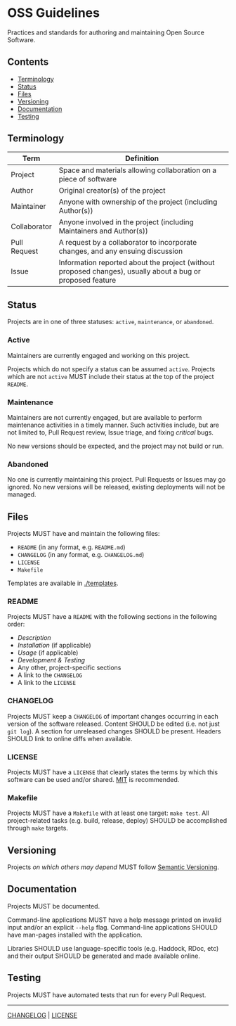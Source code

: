 # OSS Guidelines

Practices and standards for authoring and maintaining Open Source Software.

## Contents

- [Terminology](#Terminology)
- [Status](#Status)
- [Files](#Files)
- [Versioning](#Versioning)
- [Documentation](#Documentation)
- [Testing](#Testing)

## Terminology

| Term          | Definition |
| ---           | ---        |
| Project       | Space and materials allowing collaboration on a piece of software |
| Author        | Original creator(s) of the project |
| Maintainer    | Anyone with ownership of the project (including Author(s)) |
| Collaborator  | Anyone involved in the project (including Maintainers and Author(s)) |
| Pull Request  | A request by a collaborator to incorporate changes, and any ensuing discussion |
| Issue         | Information reported about the project (without proposed changes), usually about a bug or proposed feature |

## Status

Projects are in one of three statuses: `active`, `maintenance`, or `abandoned`.

### Active

Maintainers are currently engaged and working on this project.

Projects which do not specify a status can be assumed `active`. Projects which
are not `active` MUST include their status at the top of the project `README`.

### Maintenance

Maintainers are not currently engaged, but are available to perform maintenance
activities in a timely manner. Such activities include, but are not limited to,
Pull Request review, Issue triage, and fixing *critical* bugs.

No new versions should be expected, and the project may not build or run.

### Abandoned

No one is currently maintaining this project. Pull Requests or Issues may go
ignored. No new versions will be released, existing deployments will not be
managed.

## Files

Projects MUST have and maintain the following files:

- `README` (in any format, e.g. `README.md`)
- `CHANGELOG` (in any format, e.g. `CHANGELOG.md`)
- `LICENSE`
- `Makefile`

Templates are available in [./templates](./templates).

### README

Projects MUST have a `README` with the following sections in the following
order:

- *Description*
- *Installation* (if applicable)
- *Usage* (if applicable)
- *Development & Testing*
- Any other, project-specific sections
- A link to the `CHANGELOG`
- A link to the `LICENSE`

### CHANGELOG

Projects MUST keep a `CHANGELOG` of important changes occurring in each version
of the software released. Content SHOULD be edited (i.e. not just `git log`). A
section for unreleased changes SHOULD be present. Headers SHOULD link to online
diffs when available.

### LICENSE

Projects MUST have a `LICENSE` that clearly states the terms by which this
software can be used and/or shared. [MIT][] is recommended.

[MIT]: https://opensource.org/licenses/MIT

### Makefile

Projects MUST have a `Makefile` with at least one target: `make test`. All
project-related tasks (e.g. build, release, deploy) SHOULD be accomplished
through `make` targets.

## Versioning

Projects *on which others may depend* MUST follow [Semantic
Versioning][semantic-versioning].

[semantic-versioning]: http://semver.org/#summary

## Documentation

Projects MUST be documented.

Command-line applications MUST have a help message printed on invalid input
and/or an explicit `--help` flag. Command-line applications SHOULD have
man-pages installed with the application.

Libraries SHOULD use language-specific tools (e.g. Haddock, RDoc, etc) and their
output SHOULD be generated and made available online.

## Testing

Projects MUST have automated tests that run for every Pull Request.

---

[CHANGELOG](./CHANGELOG.md) | [LICENSE](./LICENSE)
